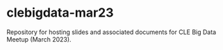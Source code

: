 # clebigdata-mar23
Repository for hosting slides and associated documents for CLE Big Data Meetup (March 2023).
